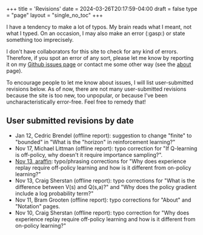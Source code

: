 +++
title = 'Revisions'
date = 2024-03-26T20:17:59-04:00
draft = false
type = "page"
layout = "single_no_toc"
+++

I have a tendency to make a lot of typos. My brain reads what I meant, not what I typed. On an occasion, I may also make an error (:gasp:) or state something too imprecisely.

I don't have collaborators for this site to check for any kind of errors. Therefore, if you spot an error of any sort, please let me know by reporting it on my [Github issues page](https://github.com/jmacglashan/decisions_and_dragons/issues) or contact me some other way (see the [about](/about) page).

To encourage people to let me know about issues, I will list user-submitted revisions below. As of now, there are not many user-submitted revisions because the site is too new, too unpopular, or because I've been uncharacteristically error-free. Feel free to remedy that!

## User submitted revisions by date

* Jan 12, Cedric Brendel (offline report): suggestion to change "finite" to "bounded" in "What is the "horizon" in reinforcement learning?"
* Nov 17, Michael Littman (offline report): typo correction for "If Q-learning is off-policy, why doesn't it require importance sampling?".
* [Nov 13, araffin](https://github.com/jmacglashan/decisions_and_dragons/pull/2): typo/phrasing corrections for "Why does experience replay require off-policy learning and how is it different from on-policy learning?"
* Nov 13, Craig Sherstan (offline report): typo corrections for "What is the difference between V(s) and Q(s,a)?" and "Why does the policy gradient include a log probability term?"
* Nov 11, Bram Grooten (offline report): typo corrections for "About" and "Notation" pages.
* Nov 10, Craig Sherstan (offline report): typo correction for "Why does experience replay require off-policy learning and how is it different from on-policy learning?"
